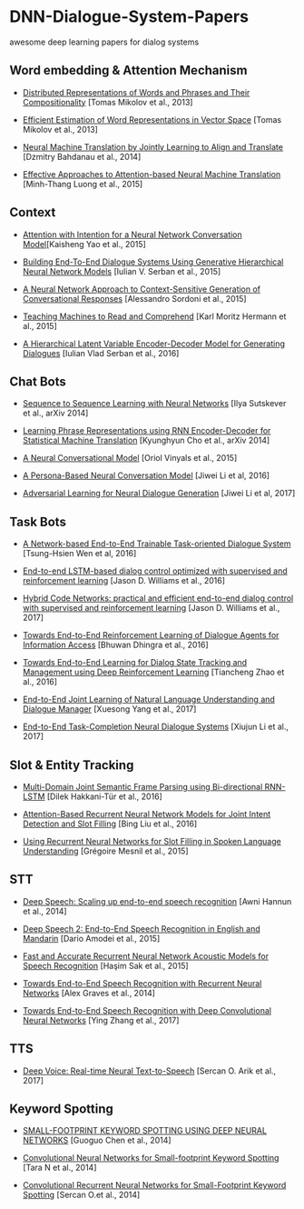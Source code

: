 # DNN-Dialogue-System-Papers
awesome deep learning papers for dialog systems

## Word embedding & Attention Mechanism
- [Distributed Representations of Words and Phrases and Their Compositionality](https://arxiv.org/abs/1310.4546) [Tomas Mikolov et al., 2013]
- [Efficient Estimation of Word Representations in Vector Space](https://arxiv.org/abs/1301.3781) [Tomas Mikolov et al., 2013]

- [Neural Machine Translation by Jointly Learning to Align and Translate](https://arxiv.org/abs/1409.0473) [Dzmitry Bahdanau et al.,  2014]

- [Effective Approaches to Attention-based Neural Machine Translation](https://arxiv.org/abs/1508.04025) [Minh-Thang Luong et al., 2015]

## Context
- [Attention with Intention for a Neural Network Conversation Model](https://arxiv.org/abs/1510.08565)[Kaisheng Yao et al., 2015]

- [Building End-To-End Dialogue Systems Using Generative Hierarchical Neural Network Models](https://arxiv.org/abs/1507.04808) [Iulian V. Serban et al., 2015]

- [A Neural Network Approach to Context-Sensitive Generation of Conversational Responses](https://arxiv.org/abs/1506.06714) [Alessandro Sordoni et al., 2015]

- [Teaching Machines to Read and Comprehend](https://arxiv.org/abs/1506.03340) [Karl Moritz Hermann et al., 2015]

- [A Hierarchical Latent Variable Encoder-Decoder Model for Generating Dialogues](https://arxiv.org/abs/1605.06069) [Iulian Vlad Serban et al., 2016]

## Chat Bots
- [Sequence to Sequence Learning with Neural Networks](https://arxiv.org/abs/1409.3215) [Ilya Sutskever et al., arXiv 2014]

- [Learning Phrase Representations using RNN Encoder-Decoder for Statistical Machine Translation](https://arxiv.org/abs/1406.1078)  [Kyunghyun Cho et al., arXiv 2014]

- [A Neural Conversational Model](https://arxiv.org/abs/1506.05869) [Oriol Vinyals et al., 2015]

- [A Persona-Based Neural Conversation Model](https://arxiv.org/abs/1603.06155) [Jiwei Li et al, 2016]

- [Adversarial Learning for Neural Dialogue Generation](https://arxiv.org/abs/1701.06547) [Jiwei Li et al, 2017]


## Task Bots
- [A Network-based End-to-End Trainable Task-oriented Dialogue System](https://arxiv.org/abs/1604.04562) [Tsung-Hsien Wen et al, 2016]

- [End-to-end LSTM-based dialog control optimized with supervised and reinforcement learning](https://arxiv.org/abs/1606.01269) [Jason D. Williams et al., 2016]


- [Hybrid Code Networks: practical and efficient end-to-end dialog control with supervised and reinforcement learning](https://arxiv.org/abs/1702.03274) [Jason D. Williams et al., 2017]

- [Towards End-to-End Reinforcement Learning of Dialogue Agents for Information Access](https://arxiv.org/abs/1609.00777) [Bhuwan Dhingra et al., 2016]

- [Towards End-to-End Learning for Dialog State Tracking and Management using Deep Reinforcement Learning](https://arxiv.org/abs/1606.02560) [Tiancheng Zhao et al., 2016]

- [End-to-End Joint Learning of Natural Language Understanding and Dialogue Manager](https://arxiv.org/abs/1612.00913) [Xuesong Yang et al., 2017]

- [End-to-End Task-Completion Neural Dialogue Systems](https://arxiv.org/abs/1703.01008) [Xiujun Li et al., 2017]

## Slot & Entity Tracking
- [Multi-Domain Joint Semantic Frame Parsing using Bi-directional RNN-LSTM](https://www.microsoft.com/en-us/research/publication/multijoint/) [Dilek Hakkani-Tür et al., 2016]

- [Attention-Based Recurrent Neural Network Models for Joint Intent Detection and Slot Filling](https://arxiv.org/abs/1609.01454v1) [Bing Liu et al., 2016]

- [Using Recurrent Neural Networks for Slot Filling in Spoken Language Understanding](https://www.microsoft.com/en-us/research/publication/using-recurrent-neural-networks-for-slot-filling-in-spoken-language-understanding/) [Grégoire Mesnil et al., 2015]

## STT
- [Deep Speech: Scaling up end-to-end speech recognition](https://arxiv.org/abs/1412.5567) [Awni Hannun et al., 2014]

- [Deep Speech 2: End-to-End Speech Recognition in English and Mandarin](https://arxiv.org/abs/1512.02595) [Dario Amodei et al., 2015]

- [Fast and Accurate Recurrent Neural Network Acoustic Models for Speech Recognition](https://arxiv.org/abs/1507.06947) [Haşim Sak et al., 2015]

- [Towards End-to-End Speech Recognition with Recurrent Neural Networks](http://mickey-luke.de/ASR2.pdf) [Alex Graves et al., 2014]

- [Towards End-to-End Speech Recognition with Deep Convolutional Neural Networks](https://arxiv.org/abs/1701.02720) [Ying Zhang et al., 2017]

## TTS
- [Deep Voice: Real-time Neural Text-to-Speech](https://arxiv.org/abs/1702.07825) [Sercan O. Arik et al., 2017]

## Keyword Spotting
- [SMALL-FOOTPRINT KEYWORD SPOTTING USING DEEP NEURAL NETWORKS](https://static.googleusercontent.com/media/research.google.com/zh-TW//pubs/archive/42537.pdf) [Guoguo Chen et al., 2014]

- [Convolutional Neural Networks for Small-footprint Keyword Spotting](https://static.googleusercontent.com/media/research.google.com/zh-TW//pubs/archive/43969.pdf) [Tara N et al., 2014]

- [Convolutional Recurrent Neural Networks for Small-Footprint Keyword Spotting](https://arxiv.org/abs/1703.05390) [Sercan O.et al., 2014]

